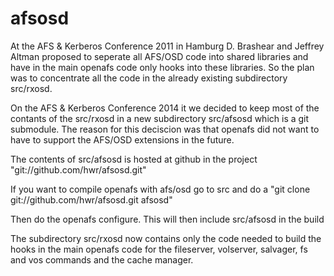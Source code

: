 afsosd
======

At the AFS & Kerberos Conference 2011 in Hamburg D. Brashear and Jeffrey Altman
proposed to seperate all AFS/OSD code into shared libraries and have in the
main openafs code only hooks into these libraries. So the plan was to
concentrate all the code in  the already existing subdirectory src/rxosd.

On the AFS & Kerberos Conference 2014 it we decided to keep most of the contants
of the src/rxosd in a new subdirectory src/afsosd which is a git submodule.
The reason for this deciscion was that openafs did not want to have to support
the AFS/OSD extensions in the future.

The contents of src/afsosd is hosted at github in the project
"git://github.com/hwr/afsosd.git"

If you want to compile openafs with afs/osd go to src and do a
"git clone git://github.com/hwr/afsosd.git afsosd"

Then do the openafs configure. This will then include src/afsosd
in the build 

The subdirectory src/rxosd now contains only the code needed to build the
hooks in the main openafs code for the fileserver, volserver, salvager,
fs and vos commands and the cache manager.
